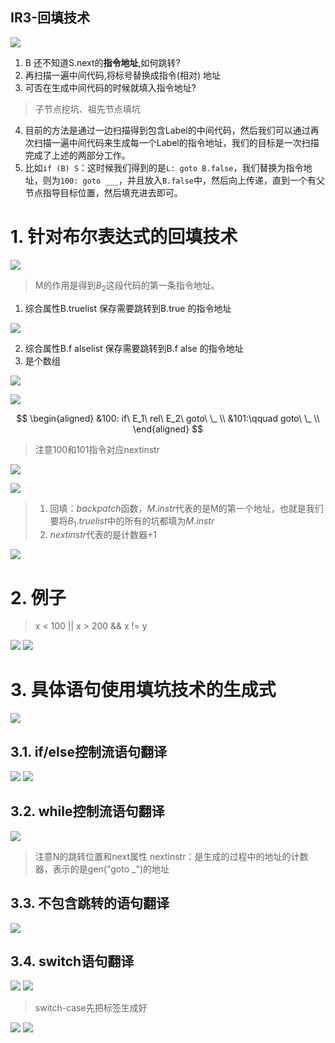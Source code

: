 IR3-回填技术
---
![](img/lec5/43.png)

1. B 还不知道S.next的**指令地址**,如何跳转?
2. 再扫描一遍中间代码,将标号替换成指令(相对) 地址
3. 可否在生成中间代码的时候就填入指令地址?

> 子节点挖坑、祖先节点填坑

4. 目前的方法是通过一边扫描得到包含Label的中间代码，然后我们可以通过再次扫描一遍中间代码来生成每一个Label的指令地址，我们的目标是一次扫描完成了上述的两部分工作。
5. 比如`if (B) S`：这时候我们得到的是`L: goto B.false`，我们替换为指令地址，则为`100: goto ___`，并且放入`B.false`中，然后向上传递，直到一个有父节点指导目标位置，然后填充进去即可。

# 1. 针对布尔表达式的回填技术
![](img/lec5/44.png)

> M的作用是得到$B_2$这段代码的第一条指令地址。

1. 综合属性B.truelist 保存需要跳转到B.true 的指令地址

![](img/lec5/45.png)

2. 综合属性B.f alselist 保存需要跳转到B.f alse 的指令地址
3. 是个数组

![](img/lec5/46.png)

![](img/lec5/47.png)

$$
\begin{aligned}
  &100: if\ E_1\ rel\ E_2\ goto\ \_ \\
  &101:\qquad goto\ \_ \\
\end{aligned}
$$

> 注意100和101指令对应nextinstr

![](img/lec5/48.png)

![](img/lec5/49.png)

> 1. 回填：$backpatch$函数，$M.instr$代表的是M的第一个地址，也就是我们要将$B_1.truelist$中的所有的坑都填为$M.instr$
> 2. $nextinstr$代表的是计数器+1

![](img/lec5/50.png)

# 2. 例子
> x < 100 || x > 200 && x != y

![](img/lec5/51.png)
![](img/lec5/52.png)

# 3. 具体语句使用填坑技术的生成式
![](img/lec5/53.png)

## 3.1. if/else控制流语句翻译
![](img/lec5/54.png)
![](img/lec5/55.png)

## 3.2. while控制流语句翻译
![](img/lec5/56.png)

> 注意N的跳转位置和next属性
> nextinstr：是生成的过程中的地址的计数器，表示的是gen("goto _")的地址

## 3.3. 不包含跳转的语句翻译
![](img/lec5/57.png)

## 3.4. switch语句翻译
![](img/lec5/58.png)
![](img/lec5/59.png)

> switch-case先把标签生成好

![](img/lec5/60.png)
![](img/lec5/61.png)
